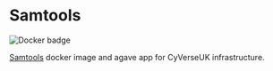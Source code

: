 # Samtools

![Docker badge](https://img.shields.io/badge/ImageInfo-_163.8_MB/9_Layers_-blue.svg?style=flat-square)

<a href="http://samtools.sourceforge.net/">Samtools</a> docker image and agave app for CyVerseUK infrastructure.
